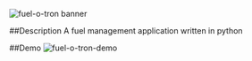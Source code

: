 ![fuel-o-tron banner](https://cloud.githubusercontent.com/assets/17185335/17826798/0e48be88-667d-11e6-98b8-c01c86acb74b.png)

##Description
A fuel management application written in python

##Demo
![fuel-o-tron-demo](https://cloud.githubusercontent.com/assets/17185335/17826799/0e48edcc-667d-11e6-9b16-0595c93e3227.gif)
